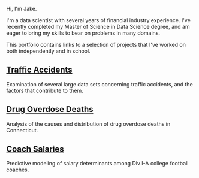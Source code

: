 Hi, I'm Jake.

I'm a data scientist with several years of financial industry experience. I've recently completed my Master of Science in Data Science degree, and am eager to bring my skills to bear on problems in many domains.

This portfolio contains links to a selection of projects that I've worked on both independently and in school.

## [Traffic Accidents](https://github.com/jarluck/traffic-accidents)
Examination of several large data sets concerning traffic accidents, and the factors that contribute to them.


## [Drug Overdose Deaths](https://github.com/jarluck/overdose_analysis)
Analysis of the causes and distribution of drug overdose deaths in Connecticut. 


## [Coach Salaries](https://github.com/jarluck/coachsalaries)
Predictive modeling of salary determinants among Div I-A college football coaches.


